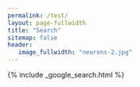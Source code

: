 ```yaml
---
permalink: /test/
layout: page-fullwidth
title: "Search"
sitemap: false
header:
   image_fullwidth: "neurons-2.jpg"
---
```


{% include _google_search.html %}
